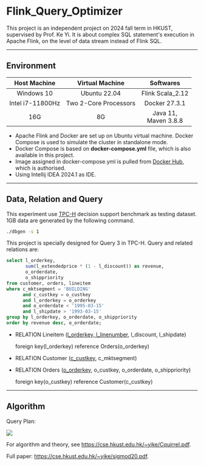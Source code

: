 # Flink_Query_Optimizer
This project is an independent project on 2024 fall term in HKUST, supervised by Prof. Ke Yi.
It is about complex SQL statement's execution in Apache Flink, on the level of data stream instead of Flink SQL.

---

## Environment

|   Host Machine   |    Virtual Machine    |         Softwares         |
|:----------------:|:---------------------:|:-------------------------:|
|    Windows 10    |      Ubuntu 22.04     |     Flink Scala_2.12      |
| Intel i7-11800Hz | Two 2-Core Processors |       Docker 27.3.1       |
|        16G       |           8G          | Java 11, <br/>Maven 3.8.8 |

- Apache Flink and Docker are set up on Ubuntu virtual machine. Docker Compose is used to simulate the cluster in standalone mode.
- Docker Compose is based on **docker-compose.yml** file, which is also available in this project.
- Image assigned in docker-compose.yml is pulled from [Docker Hub](https://hub.docker.com/_/flink), which is authorised.
- Using Intellij IDEA 2024.1 as IDE.

---

## Data, Relation and Query

This experiment use [TPC-H](https://www.tpc.org/tpch/) decision support benchmark as testing dataset. 1GB data are generated by the following command.

```bash
./dbgen -s 1
```

This project is specially designed for Query 3 in TPC-H. Query and related relations are:

```sql
select l_orderkey,
       sum(l_extendedprice * (1 - l_discount)) as revenue,
       o_orderdate,
       o_shippriority
from customer, orders, lineitem
where c_mktsegment = 'BUILDING'
      and c_custkey = o_custkey
      and l_orderkey = o_orderkey
      and o_orderdate < '1995-03-15'
      and l_shipdate > '1993-03-15'
group by l_orderkey, o_orderdate, o_shippriority
order by revenue desc, o_orderdate;
```
- RELATION Lineitem (<u>l_orderkey, l_linenumber</u>, l_discount, l_shipdate)

  foreign key(l_orderkey) reference Orders(o_orderkey)


- RELATION Customer (<u>c_custkey</u>, c_mktsegment)


- RELATION Orders (<u>o_orderkey</u>, o_custkey, o_orderdate, o_shippriority)

  foreign key(o_custkey) reference Customer(c_custkey)

---
## Algorithm

Query Plan:

![](D:\project\flink\flink\src\main\resources\Flink.jpg)

For algorithm and theory, see https://cse.hkust.edu.hk/~yike/Cquirrel.pdf.

Full paper: https://cse.hkust.edu.hk/~yike/sigmod20.pdf.